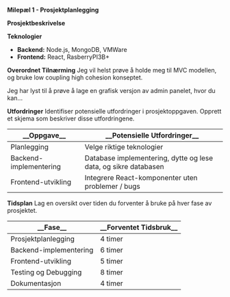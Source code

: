 **Milepæl 1 - Prosjektplanlegging**

**Prosjektbeskrivelse**

**Teknologier**
- **Backend:** Node.js, MongoDB, VMWare
- **Frontend:** React, RasberryPI3B+

**Overordnet Tilnærming**
Jeg vil helst prøve å holde meg til MVC modellen, og bruke low coupling high cohesion konseptet.

Jeg har lyst til å prøve å lage en grafisk versjon av admin panelet, hvor du kan...

**Utfordringer**
Identifiser potensielle utfordringer i prosjektoppgaven. Opprett et skjema som beskriver disse utfordringene.

| \_\_Oppgave\_\_          | \_\_Potensielle Utfordringer\_\_                                   |
|------------------------|-----------------------------------------------------------------|
| Planlegging            | Velge riktige teknologier                                       |
| Backend-implementering | Database implementering, dytte og lese data, og sikre databasen |
| Frontend-utvikling     | Integrere React-komponenter uten problemer / bugs               |

**Tidsplan**
Lag en oversikt over tiden du forventer å bruke på hver fase av prosjektet.

| \_\_Fase\_\_               | \_\_Forventet Tidsbruk\_\_ |
|------------------------|--------------------|
| Prosjektplanlegging    | 4 timer            |
| Backend-implementering | 6 timer            |
| Frontend-utvikling     | 5 timer            |
| Testing og Debugging   | 8 timer            |
| Dokumentasjon          | 4 timer            |
